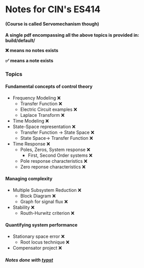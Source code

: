 # Notes for CIN's ES414

#### (Course is called  Servomechanism though)

**A single pdf encompassing all the above topics is provided in:
build/default/**

**❌ means no notes exists**

**✅ means a note  exists**

### Topics

#### Fundamental  concepts of control theory

* Frequency Modeling  ❌
  * Transfer Function  ❌
  * Electric Circuit examples  ❌
  * Laplace Transform  ❌
* Time  Modeling  ❌
* State-Space representation  ❌
  * Transfer  Function  ->  State  Space  ❌
  * State  Space->  Transfer Function  ❌
* Time  Response  ❌
  * Poles, Zeros,  System response  ❌
    * First, Second Order systems  ❌
  * Pole response  characteristics  ❌
  * Zero  reponse  characteristics  ❌

#### Managing complexity

* Multiple  Subsystem  Reduction  ❌
  * Block  Diagram  ❌
  * Graph  for  signal flux  ❌
* Stability  ❌
  * Routh-Hurwitz  criterion  ❌

#### Quantifying  system performance

* Stationary space  error  ❌
  * Root  locus technique  ❌
* Compensator  project  ❌

##### Notes done with  [typst](https://github.com/typst/typst)
